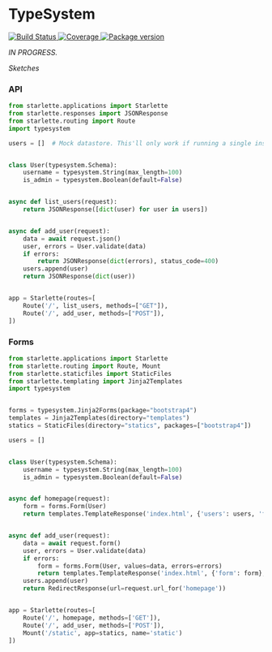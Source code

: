 # TypeSystem

<p>
<a href="https://travis-ci.org/encode/typesystem">
    <img src="https://travis-ci.org/encode/typesystem.svg?branch=master" alt="Build Status">
</a>
<a href="https://codecov.io/gh/encode/typesystem">
    <img src="https://codecov.io/gh/encode/typesystem/branch/master/graph/badge.svg" alt="Coverage">
</a>
<a href="https://pypi.org/project/typesystem/">
    <img src="https://badge.fury.io/py/typesystem.svg" alt="Package version">
</a>
</p>

*IN PROGRESS.*

*Sketches*

### API

```python
from starlette.applications import Starlette
from starlette.responses import JSONResponse
from starlette.routing import Route
import typesystem

users = []  # Mock datastore. This'll only work if running a single instance.


class User(typesystem.Schema):
    username = typesystem.String(max_length=100)
    is_admin = typesystem.Boolean(default=False)


async def list_users(request):
    return JSONResponse([dict(user) for user in users])


async def add_user(request):
    data = await request.json()
    user, errors = User.validate(data)
    if errors:
        return JSONResponse(dict(errors), status_code=400)
    users.append(user)
    return JSONResponse(dict(user))


app = Starlette(routes=[
    Route('/', list_users, methods=["GET"]),
    Route('/', add_user, methods=["POST"]),
])
```

### Forms

```python
from starlette.applications import Starlette
from starlette.routing import Route, Mount
from starlette.staticfiles import StaticFiles
from starlette.templating import Jinja2Templates
import typesystem


forms = typesystem.Jinja2Forms(package="bootstrap4")
templates = Jinja2Templates(directory="templates")
statics = StaticFiles(directory="statics", packages=["bootstrap4"])

users = []


class User(typesystem.Schema):
    username = typesystem.String(max_length=100)
    is_admin = typesystem.Boolean(default=False)


async def homepage(request):
    form = forms.Form(User)
    return templates.TemplateResponse('index.html', {'users': users, 'form': form})


async def add_user(request):
    data = await request.form()
    user, errors = User.validate(data)
    if errors:
        form = forms.Form(User, values=data, errors=errors)
        return templates.TemplateResponse('index.html', {'form': form}, status_code=400)
    users.append(user)
    return RedirectResponse(url=request.url_for('homepage'))


app = Starlette(routes=[
    Route('/', homepage, methods=['GET']),
    Route('/', add_user, methods=['POST']),
    Mount('/static', app=statics, name='static')
])
```
